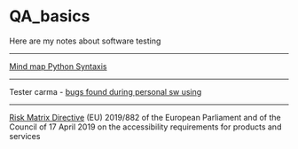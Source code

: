# QA_basics
Here are my notes about software testing

----
[Mind map Python Syntaxis](https://github.com/KaterinGorbachev/QA_basics/blob/main/Python_full_mindmap.pdf)


----
Tester carma - [bugs found during personal sw using](https://github.com/KaterinGorbachev/QA_basics/issues) 


----
[Risk Matrix Directive](https://docs.google.com/spreadsheets/d/1v8MUR7PQs62Oq2Yb6bGrbtUEuP--XS9Q-xIhxdfUUaA/edit?gid=0#gid=0) (EU) 2019/882 of the European Parliament and of the Council of 17 April 2019 on the accessibility requirements for products and services 

